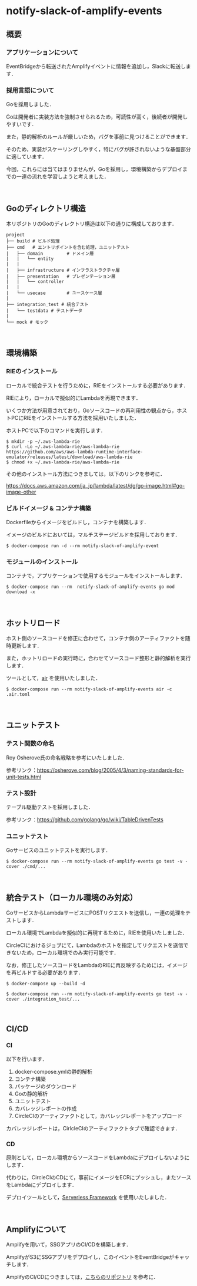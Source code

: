 # notify-slack-of-amplify-events

## 概要

### アプリケーションについて

EventBridgeから転送されたAmplifyイベントに情報を追加し，Slackに転送します．

### 採用言語について

Goを採用しました．

Goは開発者に実装方法を強制させられるため，可読性が高く，後続者が開発しやすいです．

また，静的解析のルールが厳しいため，バグを事前に見つけることができます．

そのため，実装がスケーリングしやすく，特にバグが許されないような基盤部分に適しています．

今回，これらには当てはまりませんが，Goを採用し，環境構築からデプロイまでの一連の流れを学習しようと考えました．

<br>

## Goのディレクトリ構造

本リポジトリのGoのディレクトリ構造は以下の通りに構成しております．

```
project
├── build # ビルド処理
├── cmd   # エントリポイントを含む処理，ユニットテスト
|   ├── domain         # ドメイン層
|   |   └── entity
|   |
|   ├── infrastructure # インフラストラクチャ層 
|   ├── presentation   # プレゼンテーション層
|   |   └── controller
|   |     
|   └── usecase        # ユースケース層
| 
├── integration_test # 統合テスト
|   └── testdata # テストデータ
| 
└── mock # モック
```

<br>

## 環境構築

### RIEのインストール

ローカルで統合テストを行うために，RIEをインストールする必要があります．

RIEにより，ローカルで擬似的にLambdaを再現できます．

いくつか方法が用意されており，Goソースコードの再利用性の観点から，ホストPCにRIEをインストールする方法を採用いたしました．

ホストPCで以下のコマンドを実行します．

```shell
$ mkdir -p ~/.aws-lambda-rie
$ curl -Lo ~/.aws-lambda-rie/aws-lambda-rie https://github.com/aws/aws-lambda-runtime-interface-emulator/releases/latest/download/aws-lambda-rie
$ chmod +x ~/.aws-lambda-rie/aws-lambda-rie
```

その他のインストール方法につきましては，以下のリンクを参考に．

https://docs.aws.amazon.com/ja_jp/lambda/latest/dg/go-image.html#go-image-other

### ビルドイメージ & コンテナ構築

Dockerfileからイメージをビルドし，コンテナを構築します．

イメージのビルドにおいては，マルチステージビルドを採用しております．

```shell
$ docker-compose run -d --rm notify-slack-of-amplify-event
````

### モジュールのインストール

コンテナで，アプリケーションで使用するモジュールをインストールします．

```shell
$ docker-compose run --rm  notify-slack-of-amplify-events go mod download -x
```

<br>

## ホットリロード

ホスト側のソースコードを修正に合わせて，コンテナ側のアーティファクトを随時更新します．

また，ホットリロードの実行時に，合わせてソースコード整形と静的解析を実行します．

ツールとして，[air](https://github.com/cosmtrek/air) を使用いたしました．

```shell
$ docker-compose run --rm notify-slack-of-amplify-events air -c .air.toml
```

<br>

## ユニットテスト

### テスト関数の命名

Roy Osherove氏の命名戦略を参考にいたしました．

参考リンク：https://osherove.com/blog/2005/4/3/naming-standards-for-unit-tests.html

### テスト設計

テーブル駆動テストを採用しました．

参考リンク：https://github.com/golang/go/wiki/TableDrivenTests

### ユニットテスト

Goサービスのユニットテストを実行します．

```shell
$ docker-compose run --rm notify-slack-of-amplify-events go test -v -cover ./cmd/...
```

<br>

## 統合テスト（ローカル環境のみ対応）

GoサービスからLambdaサービスにPOSTリクエストを送信し，一連の処理をテストします．

ローカル環境でLambdaを擬似的に再現するために，RIEを使用いたしました．

CircleCIにおけるジョブにて，Lambdaのホストを指定してリクエストを送信できないため，ローカル環境でのみ実行可能です．

なお，修正したソースコードをLambdaのRIEに再反映するためには，イメージを再ビルドする必要があります．

```shell
$ docker-compose up --build -d

$ docker-compose run --rm notify-slack-of-amplify-events go test -v -cover ./integration_test/...
```

<br>

## CI/CD

### CI

以下を行います．

1. docker-compose.ymlの静的解析
2. コンテナ構築
3. パッケージのダウンロード
4. Goの静的解析
5. ユニットテスト
6. カバレッジレポートの作成
7. CircleCIのアーティファクトとして，カバレッジレポートをアップロード

カバレッジレポートは，CirlcleCIのアーティファクトタブで確認できます．

### CD

原則として，ローカル環境からソースコードをLambdaにデプロイしないようにします．

代わりに，CircleCIのCDにて，事前にイメージをECRにプッシュし，またソースをLambdaにデプロイします．

デプロイツールとして，[Serverless Framework](https://github.com/serverless/serverless) を使用いたしました．

<br>

## Amplifyについて

Amplifyを用いて，SSGアプリのCI/CDを構築します．

AmplifyがS3にSSGアプリをデプロイし，このイベントをEventBridgeがキャッチします．

AmplifyのCI/CDにつきましては，[こちらのリポジトリ](https://github.com/hiroki-it/deploy-ssg-to-amplify) を参考に．
